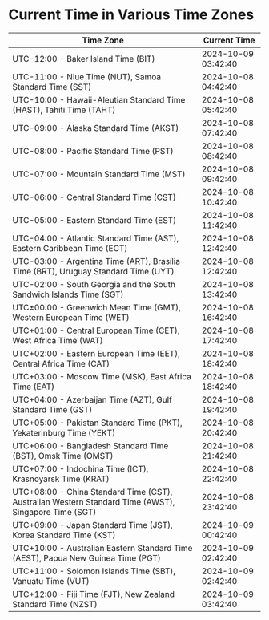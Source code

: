 # Current Time in Various Time Zones

| Time Zone | Current Time |
|-----------|--------------|
| UTC-12:00 - Baker Island Time (BIT) | 2024-10-09 03:42:40 |
| UTC-11:00 - Niue Time (NUT), Samoa Standard Time (SST) | 2024-10-08 04:42:40 |
| UTC-10:00 - Hawaii-Aleutian Standard Time (HAST), Tahiti Time (TAHT) | 2024-10-08 05:42:40 |
| UTC-09:00 - Alaska Standard Time (AKST) | 2024-10-08 07:42:40 |
| UTC-08:00 - Pacific Standard Time (PST) | 2024-10-08 08:42:40 |
| UTC-07:00 - Mountain Standard Time (MST) | 2024-10-08 09:42:40 |
| UTC-06:00 - Central Standard Time (CST) | 2024-10-08 10:42:40 |
| UTC-05:00 - Eastern Standard Time (EST) | 2024-10-08 11:42:40 |
| UTC-04:00 - Atlantic Standard Time (AST), Eastern Caribbean Time (ECT) | 2024-10-08 12:42:40 |
| UTC-03:00 - Argentina Time (ART), Brasília Time (BRT), Uruguay Standard Time (UYT) | 2024-10-08 12:42:40 |
| UTC-02:00 - South Georgia and the South Sandwich Islands Time (SGT) | 2024-10-08 13:42:40 |
| UTC±00:00 - Greenwich Mean Time (GMT), Western European Time (WET) | 2024-10-08 16:42:40 |
| UTC+01:00 - Central European Time (CET), West Africa Time (WAT) | 2024-10-08 17:42:40 |
| UTC+02:00 - Eastern European Time (EET), Central Africa Time (CAT) | 2024-10-08 18:42:40 |
| UTC+03:00 - Moscow Time (MSK), East Africa Time (EAT) | 2024-10-08 18:42:40 |
| UTC+04:00 - Azerbaijan Time (AZT), Gulf Standard Time (GST) | 2024-10-08 19:42:40 |
| UTC+05:00 - Pakistan Standard Time (PKT), Yekaterinburg Time (YEKT) | 2024-10-08 20:42:40 |
| UTC+06:00 - Bangladesh Standard Time (BST), Omsk Time (OMST) | 2024-10-08 21:42:40 |
| UTC+07:00 - Indochina Time (ICT), Krasnoyarsk Time (KRAT) | 2024-10-08 22:42:40 |
| UTC+08:00 - China Standard Time (CST), Australian Western Standard Time (AWST), Singapore Time (SGT) | 2024-10-08 23:42:40 |
| UTC+09:00 - Japan Standard Time (JST), Korea Standard Time (KST) | 2024-10-09 00:42:40 |
| UTC+10:00 - Australian Eastern Standard Time (AEST), Papua New Guinea Time (PGT) | 2024-10-09 02:42:40 |
| UTC+11:00 - Solomon Islands Time (SBT), Vanuatu Time (VUT) | 2024-10-09 02:42:40 |
| UTC+12:00 - Fiji Time (FJT), New Zealand Standard Time (NZST) | 2024-10-09 03:42:40 |
